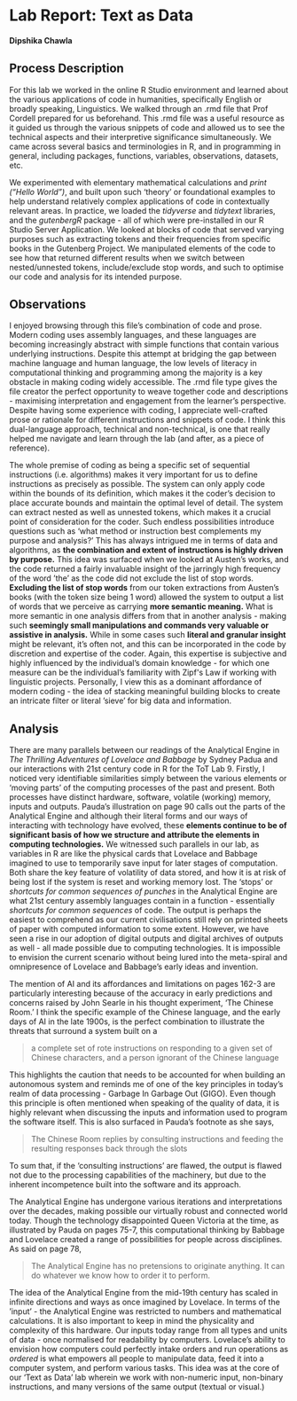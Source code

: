 # Lab Report: Text as Data

#### Dipshika Chawla

## Process Description

For this lab we worked in the online R Studio environment and learned about the various applications of code in humanities, specifically English or broadly speaking, Linguistics. We walked through an .rmd file that Prof Cordell prepared for us beforehand. This .rmd file was a useful resource as it guided us through the various snippets of code and allowed us to see the technical aspects and their interpretive significance simultaneously. We came across several basics and terminologies in R, and in programming in general, including packages, functions, variables, observations, datasets, etc. 

We experimented with elementary mathematical calculations and _print (“Hello World”)_, and built upon such ‘theory’ or foundational examples to help understand relatively complex applications of code in contextually relevant areas. In practice, we loaded the _tidyverse_ and _tidytext_ libraries, and the _gutenbergR_ package - all of which were pre-installed in our R Studio Server Application. We looked at blocks of code that served varying purposes such as extracting tokens and their frequencies from specific books in the Gutenberg Project. We manipulated elements of the code to see how that returned different results when we switch between nested/unnested tokens, include/exclude stop words, and such to optimise our code and analysis for its intended purpose. 

## Observations

I enjoyed browsing through this file’s combination of code and prose. Modern coding uses assembly languages, and these languages are becoming increasingly abstract with simple functions that contain various underlying instructions. Despite this attempt at bridging the gap between machine language and human language, the low levels of literacy in computational thinking and programming among the majority is a key obstacle in making coding widely accessible. The .rmd file type gives the file creator the perfect opportunity to weave together code and descriptions - maximising interpretation and engagement from the learner’s perspective. Despite having some experience with coding, I appreciate well-crafted prose or rationale for different instructions and snippets of code. I think this dual-language approach, technical and non-technical, is one that really helped me navigate and learn through the lab (and after, as a piece of reference).

The whole premise of coding as being a specific set of sequential instructions (i.e. algorithms) makes it very important for us to define instructions as precisely as possible. The system can only apply code within the bounds of its definition, which makes it the coder’s decision to place accurate bounds and maintain the optimal level of detail. The system can extract nested as well as unnested tokens, which makes it a crucial point of consideration for the coder. Such endless possibilities introduce questions such as ‘what method or instruction best complements my purpose and analysis?’ This has always intrigued me in terms of data and algorithms, as **the combination and extent of instructions is highly driven by purpose.** This idea was surfaced when we looked at Austen’s works, and the code returned a fairly invaluable insight of the jarringly high frequency of the word ’the’ as the code did not exclude the list of stop words. **Excluding the list of stop words** from our token extractions from Austen’s books (with the token size being 1 word) allowed the system to output a list of words that we perceive as carrying **more semantic meaning.** What is more semantic in one analysis differs from that in another analysis - making such **seemingly small manipulations and commands very valuable or assistive in analysis.** While in some cases such **literal and granular insight** might be relevant, it’s often not, and this can be incorporated in the code by discretion and expertise of the coder. Again, this expertise is subjective and highly influenced by the individual’s domain knowledge - for which one measure can be the individual’s familiarity with Zipf's Law if working with linguistic projects. Personally, I view this as a dominant affordance of modern coding - the idea of stacking meaningful building blocks to create an intricate filter or literal ’sieve’ for big data and information.

## Analysis

There are many parallels between our readings of the Analytical Engine in _The Thrilling Adventures of Lovelace and Babbage_ by Sydney Padua and our interactions with 21st century code in R for the ToT Lab 9. Firstly, I noticed very identifiable similarities simply between the various elements or ‘moving parts’ of the computing processes of the past and present. Both processes have distinct hardware, software, volatile (working) memory, inputs and outputs. Pauda’s illustration on page 90 calls out the parts of the Analytical Engine and although their literal forms and our ways of interacting with technology have evolved, these **elements continue to be of significant basis of how we structure and attribute the elements in computing technologies.** We witnessed such parallels in our lab, as variables in R are like the physical cards that Lovelace and Babbage imagined to use to temporarily save input for later stages of computation. Both share the key feature of volatility of data stored, and how it is at risk of being lost if the system is reset and working memory lost. The ‘stops’ or _shortcuts for common sequences of punches_ in the Analytical Engine are what 21st century assembly languages contain in a function - essentially _shortcuts for common sequences_ of code. The output is perhaps the easiest to comprehend as our current civilisations still rely on printed sheets of paper with computed information to some extent. However, we have seen a rise in our adoption of digital outputs and digital archives of outputs as well - all made possible due to computing technologies. It is impossible to envision the current scenario without being lured into the meta-spiral and omnipresence of Lovelace and Babbage’s early ideas and invention. 

The mention of AI and its affordances and limitations on pages 162-3 are particularly interesting because of the accuracy in early predictions and concerns raised by John Searle in his thought experiment, ‘The Chinese Room.’ I think the specific example of the Chinese language, and the early days of AI in the late 1900s, is the perfect combination to illustrate the threats that surround a system built on a
> a complete set of rote instructions on responding to a given set of Chinese characters, and a person ignorant of the Chinese language

This highlights the caution that needs to be accounted for when building an autonomous system and reminds me of one of the key principles in today’s realm of data processing - Garbage In Garbage Out (GIGO). Even though this principle is often mentioned when speaking of the quality of data, it is highly relevant when discussing the inputs and information used to program the software itself. This is also surfaced in Pauda’s footnote as she says,
> The Chinese Room replies by consulting instructions and feeding the resulting responses back through the slots

To sum that, if the ‘consulting instructions’ are flawed, the output is flawed not due to the processing capabilities of the machinery, but due to the inherent incompetence built into the software and its approach.

The Analytical Engine has undergone various iterations and interpretations over the decades, making possible our virtually robust and connected world today. Though the technology disappointed Queen Victoria at the time, as illustrated by Pauda on pages 75-7, this computational thinking by Babbage and Lovelace created a range of possibilities for people across disciplines. As said on page 78,
>The Analytical Engine has no pretensions to originate anything. It can do whatever we know how to order it to perform.

The idea of the Analytical Engine from the mid-19th century has scaled in infinite directions and ways as once imagined by Lovelace. In terms of the ’input’ - the Analytical Engine was restricted to numbers and mathematical calculations. It is also important to keep in mind the physicality and complexity of this hardware. Our inputs today range from all types and units of data - once normalised for readability by computers. Lovelace’s ability to envision how computers could perfectly intake orders and run operations as _ordered_ is what empowers all people to manipulate data, feed it into a computer system, and perform various tasks. This idea was at the core of our ‘Text as Data’ lab wherein we work with non-numeric input, non-binary instructions, and many versions of the same output (textual or visual.) 
